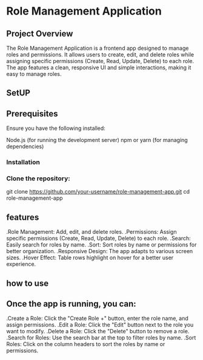 # Role Management Application
## Project Overview

The Role Management Application is a frontend app designed to manage roles and permissions. It allows users to create, edit, and delete roles while assigning specific permissions (Create, Read, Update, Delete) to each role. The app features a clean, responsive UI and simple interactions, making it easy to manage roles.



## SetUP
## Prerequisites

Ensure you have the following installed:

Node.js (for running the development server)
npm or yarn (for managing dependencies)

### Installation
### Clone the repository:

git clone https://github.com/your-username/role-management-app.git
cd role-management-app


## features

.Role Management: Add, edit, and delete roles.
.Permissions: Assign specific permissions (Create, Read, Update, Delete) to each role.
.Search: Easily search for roles by name.
.Sort: Sort roles by name or permissions for better organization.
.Responsive Design: The app adapts to various screen sizes.
.Hover Effect: Table rows highlight on hover for a better user experience.

## how to use

## Once the app is running, you can:

.Create a Role: Click the "Create Role +" button, enter the role name, and assign permissions.
.Edit a Role: Click the "Edit" button next to the role you want to modify.
.Delete a Role: Click the "Delete" button to remove a role.
.Search for Roles: Use the search bar at the top to filter roles by name.
.Sort Roles: Click on the column headers to sort the roles by name or permissions.


